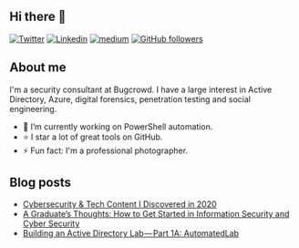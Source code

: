 ## Hi there 👋

[![Twitter](https://img.shields.io/badge/-Twitter-222222?style=flat-square&logo=twitter&logoColor=white&link=https://twitter.com/drunkrhin0)](https://twitter.com/drunkrhin0)
[![Linkedin](https://img.shields.io/badge/-LinkedIn-222222?style=flat-square&logo=Linkedin&logoColor=white&link=https://www.linkedin.com/in/engincan-veske-b4a75b145/)](https://www.linkedin.com/in/tawilr/)
[![medium](https://aleen42.github.io/badges/src/medium.svg)](https://medium.com/@drunkrhin0)
[![GitHub followers](https://img.shields.io/github/followers/drunkrhin0.svg?style=social&label=Follow&maxAge=2592000)](https://github.com/drunkrhin0?tab=followers)

## About me

I'm a security consultant at Bugcrowd. I have a large interest in Active Directory, Azure, digital forensics, penetration testing and social engineering.

- 🔭 I’m currently working on PowerShell automation.
- ⭐️ I star a lot of great tools on GitHub.
- ⚡ Fun fact: I'm a professional photographer.

## Blog posts
<!-- BLOG-POST-LIST:START -->
- [Cybersecurity &amp; Tech Content I Discovered in 2020](https://medium.com/heck-the-packet/cybersecurity-tech-content-i-discovered-in-2020-96084a9048eb?source=rss-c962887f9faf------2)
- [A Graduate’s Thoughts: How to Get Started in Information Security and Cyber Security](https://medium.com/heck-the-packet/a-graduates-thoughts-how-to-get-started-in-information-security-and-cyber-security-d01a1efaed0f?source=rss-c962887f9faf------2)
- [Building an Active Directory Lab — Part 1A: AutomatedLab](https://medium.com/swlh/building-an-active-directory-lab-part-1a-automatedlab-fc2399ebe5be?source=rss-c962887f9faf------2)
<!-- BLOG-POST-LIST:END -->
